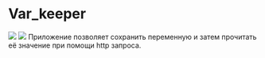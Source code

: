 # Var_keeper
![](https://github.com/SaiderNN/var_keeper/actions/workflows/staging.yml/badge.svg) ![](https://img.shields.io/docker/v/saiderok/var_keeper?label=build_for_commit&sort=date)
Приложение позволяет сохранить переменную и затем прочитать её значение при помощи http запроса.

